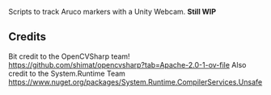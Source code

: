 Scripts to track Aruco markers with a Unity Webcam.
<b>Still WIP</b>


<h2>Credits</h2>

Bit credit to the OpenCVSharp team! 
  https://github.com/shimat/opencvsharp?tab=Apache-2.0-1-ov-file
Also credit to the System.Runtime Team
  https://www.nuget.org/packages/System.Runtime.CompilerServices.Unsafe
